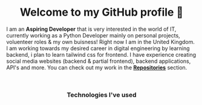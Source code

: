 <h1 align="center"> Welcome to my GitHub profile 👋 </h1>

<!--
**S3LTDev/S3LTDev** is a ✨ _special_ ✨ repository because its `README.md` (this file) appears on your GitHub profile.

-->


I am an **Aspiring Developer** that is very interested in the world of IT, currently working as a Python Developer mainly on personal projects, voluenteer roles & my own buisness! Right now I am in the United Kingdom. I am working towards my desired career in digital engineering by learning backend, i plan to learn tailwind css for frontend. I have experience creating social media websites (backend & partial frontend), backend applications, API's and more. You can check out my work in the [**Repositories**](https://github.com/S3LTDev?tab=repositories) section.


  
<!-- <p align="center">
  <a href="https://github.com/S3LTDev">
    <img height="150em" src="https://github-readme-stats.vercel.app/api?username=S3LTDev&theme=dark&show_icons=true" />
    <img height="150em" src="https://github-readme-stats.vercel.app/api/top-langs/?username=S3LTDev&theme=dark&layout=compact&hide=HTML,CSS" />
  </a>
</p> -->

<br>

<h3 align="center">Technologies I've used</h3>

<!-- | Technology | Purpose of use |
| :----------: | -------------- |

| <img align="center" alt="Python" width="35px" src="https://cdn.jsdelivr.net/npm/programming-languages-logos/src/python/python.png"/>| Spent most of my time learning python for all programming needs as i found it was easy to learn and i have a great understanding of it.:</br>- [HWID Authentication](https://github.com/S3LTDev/Authentication)
| <img align="center" alt="JavaScript" width="35px" src="https://cdn.jsdelivr.net/npm/programming-languages-logos/src/javascript/javascript.png"/>| I began programming learning js, but have now moved to python, my only current use for js is web. |

<p align="center">
	<img align="center" alt="C" width="35px" src="https://cdn.jsdelivr.net/npm/programming-languages-logos/src/c/c.png"/>
	<img align="center" alt="Python" width="35px" src="https://cdn.jsdelivr.net/npm/programming-languages-logos/src/python/python.png"/>
	<img align="center" width="35" src="https://img.icons8.com/color/48/000000/mongodb.png"/>
	<img align="center" alt="HTML" width="35" src="https://img.icons8.com/color/48/000000/html-5--v1.png"/>
	<img align="center" alt="CSS" width="35" src="https://img.icons8.com/color/48/000000/css3.png"/>
 	<img align="center" alt="JavaScript" width="35px" src="https://cdn.jsdelivr.net/npm/programming-languages-logos/src/javascript/javascript.png"/>
	
</p>

<br>

<h3 align="center">Ways to connect with me</h3>
<br/>
<p align="center">
  	<a href="http://www.S3LT.co"><img alt="personal website" src="https://badgen.net/badge/icon/chrome?icon=chrome&label=Website"></a>
	<a href="https://www.linkedin.com/in/S3LTDev"><img alt="Discord" src="https://img.shields.io/badge/LinkedIn-Dimo%20Dimchev%20-blue?style=flat-square&logo=Discord"></a>
	<a href="S3ltdev@gmail.com"><img alt="Email" src="https://img.shields.io/badge/Email-ddimchev7@gmail.com-blue?style=flat-square&logo=gmail"></a>
</p>

<div align="center"><img src="https://github-profile-trophy.vercel.app/?username=S3LTDEV&theme=dracula&count_private=true" </div>
